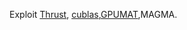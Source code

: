 
Exploit [Thrust](https://docs.nvidia.com/cuda/thrust/index.html),  [cublas](https://docs.nvidia.com/cuda/cublas/index.html),[GPUMAT](https://docs.opencv.org/3.4/d0/d60/classcv_1_1cuda_1_1GpuMat.html),MAGMA.


